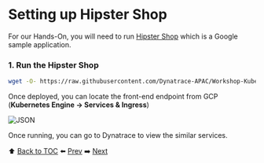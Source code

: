 # Setting up Hipster Shop

For our Hands-On, you will need to run <a href="https://github.com/GoogleCloudPlatform/microservices-demo">Hipster Shop</a> which is a Google sample application.

### 1. Run the Hipster Shop

```bash
wget -O- https://raw.githubusercontent.com/Dynatrace-APAC/Workshop-Kubernetes/master/deploy.sh | bash
```

Once deployed, you can locate the front-end endpoint from GCP (<b>Kubernetes Engine -> Services & Ingress</b>)

![JSON](https://github.com/Nodnarboen/k8s-workshop/blob/master/assets/Picture10.png)

Once running, you can go to Dynatrace to view the similar services. 

:arrow_up: [Back to TOC](/README.md) :arrow_left: [Prev](../lab3/README.md)   :arrow_right: [Next](../lab5/README.md)  


